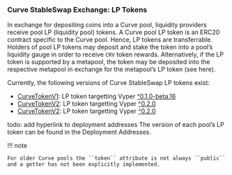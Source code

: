 ### Curve StableSwap Exchange: LP Tokens

In exchange for depositing coins into a Curve pool, liquidity providers receive pool LP (liquidity pool) tokens. 
A Curve pool LP token is an ERC20 contract specific to the Curve pool. Hence, LP tokens are transferrable. 
Holders of pool LP tokens may deposit and stake the token into a pool’s liquidity gauge in order to receive ``CRV`` token rewards. 
Alternatively, if the LP token is supported by a metapool, the token may be deposited into the respective metapool 
in exchange for the metapool’s LP token (see here).

Currently, the following versions of Curve StableSwap LP tokens exist:

- [CurveTokenV1](https://github.com/curvefi/curve-contract/blob/master/contracts/tokens/CurveTokenV1.vy): LP token targetting Vyper [^0.1.0-beta.16](https://vyper.readthedocs.io/en/stable/release-notes.html#v0-1-0-beta-16)
- [CurveTokenV2](https://github.com/curvefi/curve-contract/blob/master/contracts/tokens/CurveTokenV2.vy): LP token targetting Vyper [^0.2.0](https://vyper.readthedocs.io/en/stable/release-notes.html#v0-2-1)
- [CurveTokenV2](https://github.com/curvefi/curve-contract/blob/master/contracts/tokens/CurveTokenV3.vy): LP token targetting Vyper [^0.2.0](https://vyper.readthedocs.io/en/stable/release-notes.html#v0-2-1)

todo: add hyperlink to deployment addresses
The version of each pool’s LP token can be found in the Deployment Addresses.

!!! note

    For older Curve pools the ``token`` attribute is not always ``public`` and a getter has not been explicitly implemented.
